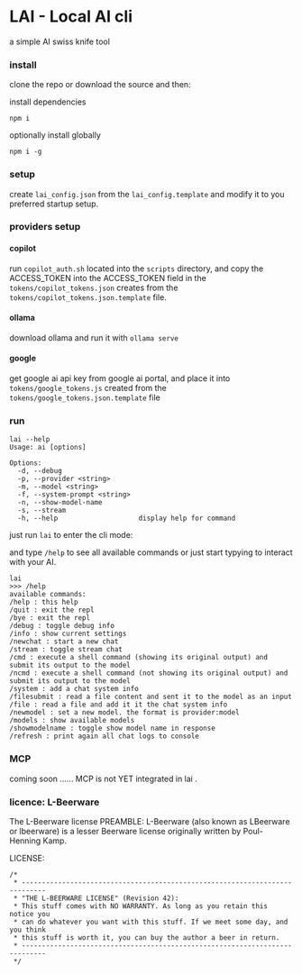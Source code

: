 # LAI - Local AI cli

a simple AI swiss knife tool

### install

clone the repo or download the source and then:

install dependencies

```
npm i
```

optionally install globally

```
npm i -g
```

### setup

create `lai_config.json` from the `lai_config.template` and modify it to you preferred startup setup.

### providers setup

#### copilot

run `copilot_auth.sh` located into the `scripts` directory, and copy the ACCESS_TOKEN into the ACCESS_TOKEN field in the `tokens/copilot_tokens.json` creates from the `tokens/copilot_tokens.json.template` file.

#### ollama

download ollama and run it with `ollama serve`

#### google

get google ai api key from google ai portal, and place it into `tokens/google_tokens.js` created from the `tokens/google_tokens.json.template` file

### run

```
lai --help
Usage: ai [options]

Options:
  -d, --debug
  -p, --provider <string>
  -m, --model <string>
  -f, --system-prompt <string>
  -n, --show-model-name
  -s, --stream
  -h, --help                    display help for command
```

just run `lai` to enter the cli mode:

and type `/help` to see all available commands or just start typying to interact with your AI.

```
lai
>>> /help
available commands:
/help : this help
/quit : exit the repl
/bye : exit the repl
/debug : toggle debug info
/info : show current settings
/newchat : start a new chat
/stream : toggle stream chat
/cmd : execute a shell command (showing its original output) and submit its output to the model
/ncmd : execute a shell command (not showing its original output) and submit its output to the model
/system : add a chat system info
/filesubmit : read a file content and sent it to the model as an input
/file : read a file and add it it the chat system info
/newmodel : set a new model. the format is provider:model
/models : show available models
/showmodelname : toggle show model name in response
/refresh : print again all chat logs to console
```

### MCP

coming soon ...... MCP is not YET integrated in lai .

### licence: L-Beerware

The L-Beerware license
PREAMBLE:
L-Beerware (also known as LBeerware or lbeerware) is a lesser Beerware license originally written by Poul-Henning Kamp.

LICENSE:

```
/*
 * ----------------------------------------------------------------------------
 * "THE L-BEERWARE LICENSE" (Revision 42):
 * This stuff comes with NO WARRANTY. As long as you retain this notice you
 * can do whatever you want with this stuff. If we meet some day, and you think
 * this stuff is worth it, you can buy the author a beer in return.
 * ----------------------------------------------------------------------------
 */
 ```

